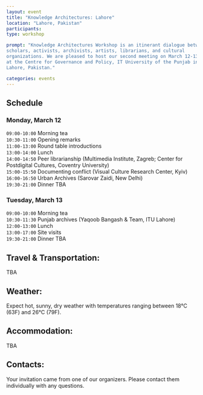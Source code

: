 ```yaml
---
layout: event
title: "Knowledge Architectures: Lahore"
location: "Lahore, Pakistan"
participants:
type: workshop

prompt: "Knowledge Architectures Workshop is an itinerant dialogue between
scholars, activists, archivists, artists, librarians, and cultural
organizations. We are pleased to host our second meeting on March 12-13, 2018
at the Centre for Governance and Policy, IT University of the Punjab in
Lahore, Pakistan."

categories: events
---
```


## Schedule

### Monday, March 12

`09:00-10:00` Morning tea  
`10:30-11:00` Opening remarks  
`11:00-13:00` Round table introductions  
`13:00-14:00` Lunch  
`14:00-14:50` Peer librarianship (Multimedia Institute, Zagreb; Center for Postdigital Cultures, Coventry University)  
`15:00-15:50` Documenting conflict (Visual Culture Research Center, Kyiv)  
`16:00-16:50` Urban Archives (Sarovar Zaidi, New Delhi)  
`19:30-21:00` Dinner TBA  

### Tuesday, March 13

`09:00-10:00` Morning tea  
`10:30-11:30` Punjab archives (Yaqoob Bangash & Team, ITU Lahore)  
`12:00-13:00` Lunch  
`13:00-17:00` Site visits  
`19:30-21:00` Dinner TBA  

## Travel & Transportation:

TBA

## Weather:

Expect hot, sunny, dry weather with temperatures ranging between 18°C (63F)
and 26°C (79F).

## Accommodation:

TBA

## Contacts:

Your invitation came from one of our organizers. Please contact them
individually with any questions.
